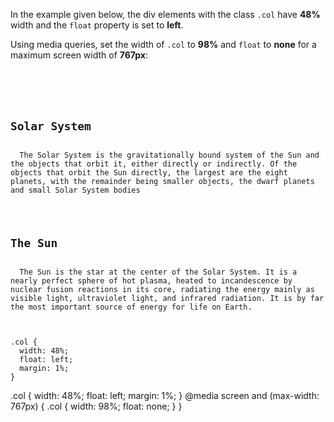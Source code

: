 In the example given below,
the div elements with the class `.col`
have **48%** width
and
the `float` property is set
to **left**.

Using media queries, set the
width of `.col` to **98%**
and
`float` to **none** for a
maximum screen width of **767px**:

<codeblock language="css" type="exercise" testMode="fixedInput">
<code>
<panel language="html">
<div class="col">
  <h2>Solar System</h2>
  The Solar System is the gravitationally bound system of the Sun and the objects that orbit it, either directly or indirectly. Of the objects that orbit the Sun directly, the largest are the eight planets, with the remainder being smaller objects, the dwarf planets and small Solar System bodies
</div>
<div class="col">
  <h2>The Sun</h2>
  The Sun is the star at the center of the Solar System. It is a nearly perfect sphere of hot plasma, heated to incandescence by nuclear fusion reactions in its core, radiating the energy mainly as visible light, ultraviolet light, and infrared radiation. It is by far the most important source of energy for life on Earth.
</div>
</panel>
<panel language="css">
.col {
  width: 48%;
  float: left;
  margin: 1%;
}
</panel>
</code>

<solution>
.col {
  width: 48%;
  float: left;
  margin: 1%;
}
@media screen and (max-width: 767px) {
  .col {
    width: 98%;
    float: none;
  }
}
</solution>
</codeblock>